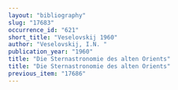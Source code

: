```yaml
---
layout: "bibliography"
slug: "17683"
occurrence_id: "621"
short_title: "Veselovskij 1960"
author: "Veselovskij, I.N. "
publication_year: "1960"
title: "Die Sternastronomie des alten Orients"
title: "Die Sternastronomie des alten Orients"
previous_item: "17686"
---
```

